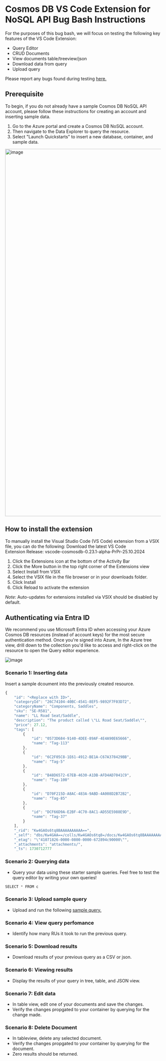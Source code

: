 # Cosmos DB VS Code Extension for NoSQL API Bug Bash Instructions

For the purposes of this bug bash, we will focus on testing the following key features of the VS Code Extension: 
- Query Editor
- CRUD Documents
- View documents table/treeview/json
- Download data from query
- Upload query

Please report any bugs found during testing [here.](https://msdata.visualstudio.com/ba574a88-a171-48e0-8fcb-5fef6d23739c/_workitems/create/Bug?templateId=b2e99ad5-c743-44fc-8d99-c10f6e19997c&ownerId=53949023-eaac-440a-ae64-84428a77f43e)


## Prerequisite
To begin, if you do not already have a sample Cosmos DB NoSQL API account, please follow these instructions for creating an account and inserting sample data.

1. Go to the Azure portal and create a Cosmos DB NoSQL account.
2. Then navigate to the Data Explorer to query the resource.
3. Select "Launch Quickstarts" to insert a new database, container, and sample data.
<img width="1190" alt="image" src="https://github.com/user-attachments/assets/342a8b91-6a4e-49e7-abe0-6fe430b9d74e">

## How to install the extension

To manually install the Visual Studio Code (VS Code) extension from a VSIX file, you can do the following:
Download the latest VS Code Extension Release: vscode-cosmosdb-0.23.1-alpha-PrPr-25.10.2024 
1. Click the Extensions icon at the bottom of the Activity Bar
2. Click the More button in the top right corner of the Extensions view
3. Select Install from VSIX
4. Select the VSIX file in the file browser or in your downloads folder.
5. Click Install
6. Click Reload to activate the extension

*Note*: Auto-updates for extensions installed via VSIX should be disabled by default.

## Authenticating via Entra ID
We recommend you use Microsoft Entra ID when accessing your Azure Cosmos DB resources (instead of account keys) for the most secure authentication method. Once you're signed into Azure, In the Azure tree view, drill down to the collection you'd like to access and right-click on the resource to open the Query editor experience.

![image](https://github.com/user-attachments/assets/d4d02dc3-8db3-4317-8574-5825af3e8442)


### Scenario 1: Inserting data 
Insert a sample dcoument into the previously created resource.
```javascript
{
    "id": "<Replace with ID>",
    "categoryId": "26C74104-40BC-4541-8EF5-9892F7F03D72",
    "categoryName": "Components, Saddles",
    "sku": "SE-R581",
    "name": "LL Road Seat/Saddle",
    "description": "The product called \"LL Road Seat/Saddle\"",
    "price": 27.12,
    "tags": [
        {
            "id": "0573D684-9140-4DEE-89AF-4E4A90E65666",
            "name": "Tag-113"
        },
        {
            "id": "6C2F05C8-1E61-4912-BE1A-C67A378429BB",
            "name": "Tag-5"
        },
        {
            "id": "B48D6572-67EB-4630-A1DB-AFD4AD7041C9",
            "name": "Tag-100"
        },
        {
            "id": "D70F215D-A8AC-483A-9ABD-4A008D2B72B2",
            "name": "Tag-85"
        },
        {
            "id": "DCF66D9A-E2BF-4C70-8AC1-AD55E5988E9D",
            "name": "Tag-37"
        }
    ],
    "_rid": "Kw4GAOs6tq8BAAAAAAAAAA==",
    "_self": "dbs/Kw4GAA==/colls/Kw4GAOs6tq8=/docs/Kw4GAOs6tq8BAAAAAAAAAA==/",
    "_etag": "\"41071826-0000-0800-0000-672894c90000\"",
    "_attachments": "attachments/",
    "_ts": 1730712777

```

### Scenario 2: Querying data 
- Query your data using these starter sample queries. Feel free to test the query editor by writing your own queries!

```javascript
SELECT * FROM c
```

### Scenario 3: Upload sample query

- Upload and run the following [sample query.](https://github.com/StefArroyo/vscode-nosql-bug-bash-instructions/blob/main/SELECT%20%20FROM%20c%20OFFSET%200%20LIMIT%2010.sql )


### Scenario 4: View query perfomance

- Identify how many RUs it took to run the previous query.

### Scenario 5: Download results

- Download results of your previous query as a CSV or json.


### Scenario 6: Viewing results

- Display the results of your query in tree, table, and JSON view.

### Scenario 7: Edit data

- In table view, edit one of your documents and save the changes.
- Verify the changes propgated to your container by querying for the change made.

### Scenario 8: Delete Document
- In tableview, delete any selected document.
- Verify the changes propgated to your container by querying for the document.
- Zero results should be returned.










